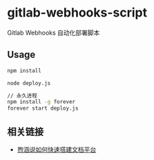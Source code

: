 # gitlab-webhooks-script
Gitlab Webhooks 自动化部署脚本


## Usage

```bash
npm install

node deploy.js

// 永久进程
npm install -g forever
forever start deploy.js
```

## 相关链接
* [煦涵说如何快速搭建文档平台](http://www.zuojj.com/archives/2295.html)



